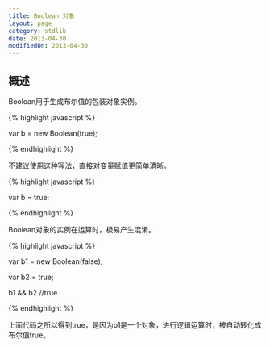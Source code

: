 ```yaml
---
title: Boolean 对象
layout: page
category: stdlib
date: 2013-04-30
modifiedOn: 2013-04-30
---
```


## 概述

Boolean用于生成布尔值的包装对象实例。

{% highlight javascript %}

var b = new Boolean(true);

{% endhighlight %}

不建议使用这种写法，直接对变量赋值更简单清晰。

{% highlight javascript %}

var b = true;

{% endhighlight %}

Boolean对象的实例在运算时，极易产生混淆。

{% highlight javascript %}

var b1 = new Boolean(false);

var b2 = true;

b1 && b2
//true

{% endhighlight %}

上面代码之所以得到true，是因为b1是一个对象，进行逻辑运算时，被自动转化成布尔值true。

